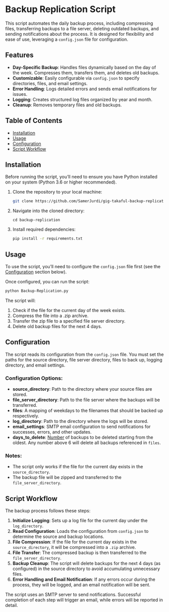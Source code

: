 # Backup Replication Script

This script automates the daily backup process, including compressing files, transferring backups to a file server, deleting outdated backups, and sending notifications about the process. It is designed for flexibility and ease of use, leveraging a `config.json` file for configuration.

## Features

- **Day-Specific Backup**: Handles files dynamically based on the day of the week. Compresses them, transfers them, and deletes old backups.
- **Customizable**: Easily configurable via `config.json` to specify directories, files, and email settings.
- **Error Handling**: Logs detailed errors and sends email notifications for issues.
- **Logging**: Creates structured log files organized by year and month.
- **Cleanup**: Removes temporary files and old backups.

## Table of Contents
- [Installation](#installation)
- [Usage](#usage)
- [Configuration](#configuration)
- [Script Workflow](#script-workflow)

## Installation

Before running the script, you’ll need to ensure you have Python installed on your system (Python 3.6 or higher recommended).

1. Clone the repository to your local machine:
    ```bash
    git clone https://github.com/SamerJurdi/gig-takaful-backup-replication.git backup-replication
    ```
2. Navigate into the cloned directory:
    ```
    cd backup-replication
    ```
3. Install required dependencies:
    ```bash
    pip install -r requirements.txt
    ```

## Usage

To use the script, you’ll need to configure the `config.json` file first (see the [Configuration](#configuration) section below).

Once configured, you can run the script:

```bash
python Backup-Replication.py
```
The script will:

1. Check if the file for the current day of the week exists.
2. Compress the file into a .zip archive.
3. Transfer the zip file to a specified file server directory.
4. Delete old backup files for the next 4 days.

## Configuration
The script reads its configuration from the `config.json` file. You must set the paths for the source directory, file server directory, files to back up, logging directory, and email settings.

### Configuration Options:
- **source_directory**: Path to the directory where your source files are stored.
- **file_server_directory**: Path to the file server where the backups will be transferred.
- **files**: A mapping of weekdays to the filenames that should be backed up respectively.
- **log_directory**: Path to the directory where the logs will be stored.
- **email_settings**: SMTP email configuration to send notifications for successes, errors, and other updates.
- **days_to_delete**: <u>Number</u> of backups to be deleted starting from the oldest. Any number above 6 will delete all backups referenced in `files`.

### Notes:
- The script only works if the file for the current day exists in the `source_directory`.
- The backup file will be zipped and transferred to the `file_server_directory`.

## Script Workflow

The backup process follows these steps:

1. **Initialize Logging**: Sets up a log file for the current day under the `log_directory`.
2. **Read Configuration**: Loads the configuration from `config.json` to determine the source and backup locations.
3. **File Compression**: If the file for the current day exists in the `source_directory`, it will be compressed into a `.zip` archive.
4. **File Transfer**: The compressed backup is then transferred to the `file_server_directory`.
5. **Backup Cleanup**: The script will delete backups for the next 4 days (as configured) in the source directory to avoid accumulating unnecessary files.
6. **Error Handling and Email Notification**: If any errors occur during the process, they will be logged, and an email notification will be sent.

The script uses an SMTP server to send notifications. Successful completion of each step will trigger an email, while errors will be reported in detail.
